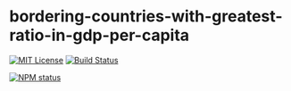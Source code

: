 # bordering-countries-with-greatest-ratio-in-gdp-per-capita

[![MIT License](https://img.shields.io/badge/license-mit-green.svg?style=flat-square)](https://opensource.org/licenses/MIT)
[![Build Status](https://travis-ci.org/oprogramador/bordering-countries-with-greatest-ratio-in-gdp-per-capita.svg?branch=master)](https://travis-ci.org/oprogramador/bordering-countries-with-greatest-ratio-in-gdp-per-capita
)

[![NPM status](https://nodei.co/npm/bordering-countries-with-greatest-ratio-in-gdp-per-capita.png?downloads=true&stars=true)](https://npmjs.org/package/bordering-countries-with-greatest-ratio-in-gdp-per-capita
)
